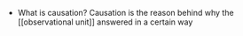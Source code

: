 - What is causation?
	Causation is the reason behind why the [[observational unit]] answered in a certain way